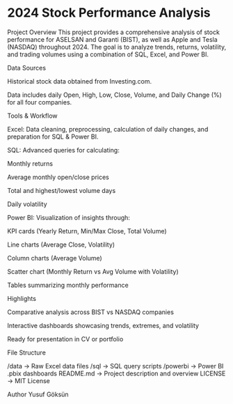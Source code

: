 # 2024 Stock Performance Analysis

Project Overview
This project provides a comprehensive analysis of stock performance for ASELSAN and Garanti (BIST), as well as Apple and Tesla (NASDAQ) throughout 2024. The goal is to analyze trends, returns, volatility, and trading volumes using a combination of SQL, Excel, and Power BI.

Data Sources

Historical stock data obtained from Investing.com.

Data includes daily Open, High, Low, Close, Volume, and Daily Change (%) for all four companies.

Tools & Workflow

Excel: Data cleaning, preprocessing, calculation of daily changes, and preparation for SQL & Power BI.

SQL: Advanced queries for calculating:

Monthly returns

Average monthly open/close prices

Total and highest/lowest volume days

Daily volatility

Power BI: Visualization of insights through:

KPI cards (Yearly Return, Min/Max Close, Total Volume)

Line charts (Average Close, Volatility)

Column charts (Average Volume)

Scatter chart (Monthly Return vs Avg Volume with Volatility)

Tables summarizing monthly performance

Highlights

Comparative analysis across BIST vs NASDAQ companies

Interactive dashboards showcasing trends, extremes, and volatility

Ready for presentation in CV or portfolio

File Structure

/data       → Raw Excel data files
/sql        → SQL query scripts
/powerbi    → Power BI .pbix dashboards
README.md   → Project description and overview
LICENSE     → MIT License


Author
Yusuf Göksün
